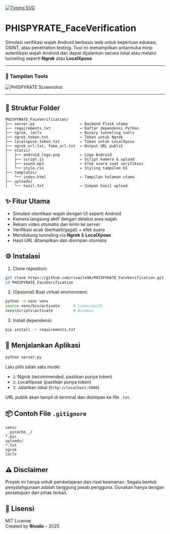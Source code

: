 [![Typing SVG](https://readme-typing-svg.herokuapp.com?font=Fira+Code&weight=900&size=25&pause=1000&color=56F7F0&background=FB16EE00&width=440&lines=PHISPYRATE+Face+Verification)](https://git.io/typing-svg)

# PHISPYRATE_FaceVerification

Simulasi verifikasi wajah Android berbasis web untuk keperluan edukasi, OSINT, atau penetration testing. Tool ini menampilkan antarmuka mirip autentikasi wajah Android dan dapat dijalankan secara lokal atau melalui tunneling seperti **Ngrok** atau **LocalXpose**.

---

### 📸 Tampilan Tools

![PHISPYRATE Screenshot](https://imgur.com/b4UTFH2)

---

## 📁 Struktur Folder
```
PHISPYRATE_FaceVerification/
├── server.py                    ← Backend Flask utama
├── requirements.txt             ← Daftar dependensi Python
├── ngrok, loclx                 ← Binary tunneling tools
├── ngrok_token.txt              ← Token untuk Ngrok
├── localxpose_token.txt         ← Token untuk LocalXpose
├── ngrok_url.txt, fake_url.txt  ← Output URL publik
├── static/
│   ├── android_logo.png         ← Logo Android
│   ├── script.js                ← Script kamera & upload
│   ├── sound.mp3                ← Efek suara saat verifikasi
│   └── style.css                ← Styling tampilan UI
├── templates/
│   └── index.html               ← Tampilan halaman utama
├── uploads/
│   └── hasil.txt                ← Simpan hasil upload
```

## ✨ Fitur Utama
- Simulasi otentikasi wajah dengan UI seperti Android
- Kamera langsung aktif dengan deteksi area wajah
- Rekam video otomatis dan kirim ke server
- Verifikasi acak (berhasil/gagal) + efek suara
- Mendukung tunneling via **Ngrok** & **LocalXpose**
- Hasil URL ditampilkan dan disimpan otomatis

## ⚙️ Instalasi

1. Clone repositori:
```bash
git clone https://github.com/rivaile96/PHISPYRATE_FaceVerification.git
cd PHISPYRATE_FaceVerification
```

2. (Opsional) Buat virtual environment:
```bash
python -m venv venv
source venv/bin/activate      # Linux/macOS
venv\Scripts\activate         # Windows
```

3. Install dependensi:
```bash
pip install -r requirements.txt
```

## 🚀 Menjalankan Aplikasi

```bash
python server.py
```

Lalu pilih salah satu mode:
- `1`: Ngrok (recommended, pastikan punya token)
- `2`: LocalXpose (pastikan punya token)
- `3`: Jalankan lokal (`http://localhost:5000`)

URL publik akan tampil di terminal dan disimpan ke file `.txt`.

## 📦 Contoh File `.gitignore`
```
venv/
__pycache__/
*.pyc
uploads/
*.txt
ngrok
loclx
```

## ⚠️ Disclaimer
Proyek ini hanya untuk pembelajaran dan riset keamanan. Segala bentuk penyalahgunaan adalah tanggung jawab pengguna. Gunakan hanya dengan persetujuan dari pihak terkait.

## 📄 Lisensi
MIT License  
Created by **Rivaile** – 2025
